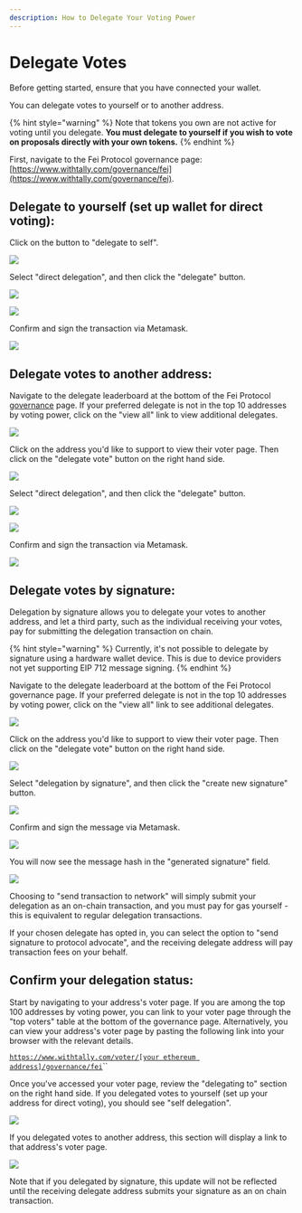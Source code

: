 ```yaml
---
description: How to Delegate Your Voting Power
---
```


# Delegate Votes

Before getting started, ensure that you have connected your wallet. 

You can delegate votes to yourself or to another address. 

{% hint style="warning" %}
Note that tokens you own are not active for voting until you delegate. **You must delegate to yourself if you wish to vote on proposals directly with your own tokens.**
{% endhint %}

First, navigate to the Fei Protocol governance page: [https://www.withtally.com/governance/fei](https://www.withtally.com/governance/fei). 

## Delegate to yourself \(set up wallet for direct voting\):

Click on the button to "delegate to self".

![](../../.gitbook/assets/image%20%287%29.png)

Select "direct delegation", and then click the "delegate" button.

![](../../.gitbook/assets/image%20%281%29.png)

![](../../.gitbook/assets/image%20%2810%29.png)

Confirm and sign the transaction via Metamask.

![](../../.gitbook/assets/image.png)

## Delegate votes to another address:

Navigate to the delegate leaderboard at the bottom of the Fei Protocol [governance](https://www.withtally.com/governance/fei) page. If your preferred delegate is not in the top 10 addresses by voting power, click on the "view all" link to view additional delegates.

![](../../.gitbook/assets/image%20%2815%29.png)

Click on the address you'd like to support to view their voter page. Then click on the "delegate vote" button on the right hand side.

![](../../.gitbook/assets/image%20%2811%29.png)

Select "direct delegation", and then click the "delegate" button.

![](../../.gitbook/assets/image%20%2812%29.png)

![](../../.gitbook/assets/image%20%283%29.png)

Confirm and sign the transaction via Metamask.

![](../../.gitbook/assets/image%20%2818%29.png)

## Delegate votes by signature:

Delegation by signature allows you to delegate your votes to another address, and let a third party, such as the individual receiving your votes, pay for submitting the delegation transaction on chain. 

{% hint style="warning" %}
Currently, it's not possible to delegate by signature using a hardware wallet device. This is due to device providers not yet supporting EIP 712 message signing.
{% endhint %}

Navigate to the delegate leaderboard at the bottom of the Fei Protocol governance page. If your preferred delegate is not in the top 10 addresses by voting power, click on the "view all" link to see additional delegates.

![](../../.gitbook/assets/image%20%288%29.png)

Click on the address you'd like to support to view their voter page. Then click on the "delegate vote" button on the right hand side.

![](../../.gitbook/assets/image%20%2817%29.png)

Select "delegation by signature", and then click the "create new signature" button.

![](../../.gitbook/assets/image%20%282%29.png)

Confirm and sign the message via Metamask. 

![](../../.gitbook/assets/image%20%2816%29.png)

You will now see the message hash in the "generated signature" field. 

![](../../.gitbook/assets/image%20%289%29.png)

Choosing to "send transaction to network" will simply submit your delegation as an on-chain transaction, and you must pay for gas yourself - this is equivalent to regular delegation transactions. 

If your chosen delegate has opted in, you can select the option to "send signature to protocol advocate", and the receiving delegate address will pay transaction fees on your behalf.

## Confirm your delegation status:

Start by navigating to your address's voter page. If you are among the top 100 addresses by voting power, you can link to your voter page through the "top voters" table at the bottom of the governance page. Alternatively, you can view your address's voter page by pasting the following link into your browser with the relevant details.

[`https://www.withtally.com/voter/[your ethereum address]/governance/fei`](https://www.withtally.com/voter/0x66b9d411e14fbc86424367b67933945fd7e40b11/governance/fei)\`\`

Once you've accessed your voter page, review the "delegating to" section on the right hand side. If you delegated votes to yourself \(set up your address for direct voting\), you should see "self delegation".

![](../../.gitbook/assets/image%20%285%29.png)

If you delegated votes to another address, this section will display a link to that address's voter page.

![](../../.gitbook/assets/image%20%2819%29.png)

Note that if you delegated by signature, this update will not be reflected until the receiving delegate address submits your signature as an on chain transaction.

